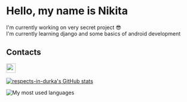# Hello, my name is Nikita
I'm currently working on very secret project 😎 <br>
I'm currently learning django and some basics of android development <br>
## Contacts
<a href="https://discordapp.com/users/693151663321645098"><img src="https://external-content.duckduckgo.com/iu/?u=http%3A%2F%2Ficons.iconarchive.com%2Ficons%2Fpapirus-team%2Fpapirus-apps%2F512%2Fdiscord-icon.png&f=1&nofb=1" width="25"></a>


[![respects-in-durka's GitHub stats](https://github-readme-stats.vercel.app/api?username=respects-in-durka&bg_color=0,1CB5E0,000046&hide_border=true&layout=compact&title_color=FFF&text_color=FFF&show_icons=true&icon_color=FFF&locale=en&border_radius=10&count_private=true)](https://github.com/respects-in-durka/respects-in-durka/)

![My most used languages](https://github-readme-stats.vercel.app/api/top-langs/?username=respects-in-durka&custom_title=My%20most%20used%20languages)
